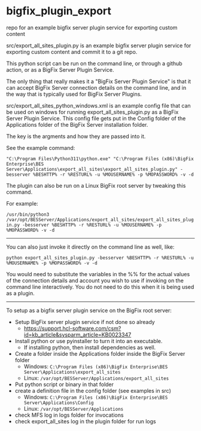 # bigfix_plugin_export

repo for an example bigfix server plugin service for exporting custom content

src/export_all_sites_plugin.py is an example bigfix server plugin service for exporting custom content and commit it to a git repo.

This python script can be run on the command line, or through a github action, or as a BigFix Server Plugin Service.

The only thing that really makes it a "BigFix Server Plugin Service" is that it can accept BigFix Server connection details on the command line, and in the way that is typically used for BigFix Server Plugins.

src/export_all_sites_python_windows.xml is an example config file that can be used on windows for running export_all_sites_plugin.py as a BigFix Server Plugin Service. This config file gets put in the Config folder of the Applications folder of the BigFix Server installation folder.

The key is the argments and how they are passed into it.

See the example command:

`"C:\Program Files\Python311\python.exe" "C:\Program Files (x86)\BigFix Enterprise\BES Server\Applications\export_all_sites\export_all_sites_plugin.py" -besserver %BESHTTP% -r %RESTURL% -u %MOUSERNAME% -p %MOPASSWORD% -v -d`

The plugin can also be run on a Linux BigFix root server by tweaking this command.

For example:

`/usr/bin/python3 /var/opt/BESServer/Applications/export_all_sites/export_all_sites_plugin.py -besserver %BESHTTP% -r %RESTURL% -u %MOUSERNAME% -p %MOPASSWORD% -v -d`

---

You can also just invoke it directly on the command line as well, like:

`python export_all_sites_plugin.py -besserver %BESHTTP% -r %RESTURL% -u %MOUSERNAME% -p %MOPASSWORD% -v -d`

You would need to substitute the variables in the %% for the actual values of the connection details and account you wish to use if invoking on the command line interactively. You do not need to do this when it is being used as a plugin.

---

To setup as a bigfix server plugin service on the BigFix root server:

- Setup BigFix server plugin service if not done so already
  - https://support.hcl-software.com/csm?id=kb_article&sysparm_article=KB0023347
- Install python or use pyinstaller to turn it into an executable.
  - If installing python, then install dependencies as well.
- Create a folder inside the Applications folder inside the BigFix Server folder
  - Windows: `C:\Program Files (x86)\BigFix Enterprise\BES Server\Applications\export_all_sites`
  - Linux: `/var/opt/BESServer/Applications/export_all_sites`
- Put python script or binary in that folder
- create a definition file in the config folder (see examples in src)
  - Windows: `C:\Program Files (x86)\BigFix Enterprise\BES Server\Applications\Config`
  - Linux: `/var/opt/BESServer/Applications`
- check MFS log in logs folder for invocations
- check export_all_sites log in the plugin folder for run logs
